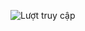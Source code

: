 ![Lượt truy cập](https://hits.seeyoufarm.com/api/count/incr/badge.svg?url=https://github.com/abc123&count_bg=%2379C83D&title_bg=%23555555&icon=github.svg&icon_color=%23E7E7E7&title=Views&edge_flat=false)
